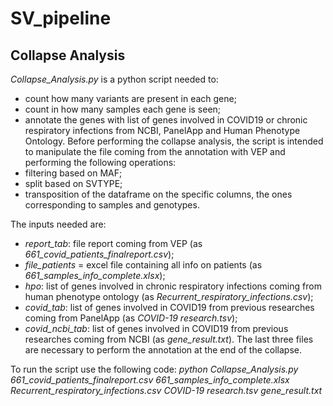 # SV_pipeline

## Collapse Analysis 
*Collapse_Analysis.py* is a python script needed to:
*  count how many variants are present in each gene;
*  count in how many samples each gene is seen;
*  annotate the genes with list of genes involved in COVID19 or chronic respiratory infections from NCBI, PanelApp and Human Phenotype Ontology.
Before performing the collapse analysis, the script is intended to manipulate the file coming from the annotation with VEP and performing the following operations:
*  filtering based on MAF;
*  split based on SVTYPE;
*  transposition of the dataframe on the specific columns, the ones corresponding to samples and genotypes.



The inputs needed are:
*  _report_tab_: file report coming from VEP (as _661_covid_patients_finalreport.csv_);
*  _file_patients_ = excel file containing all info on patients (as _661_samples_info_complete.xlsx_);
*   _hpo_: list of genes involved in chronic respiratory infections coming from human phenotype ontology (as _Recurrent_respiratory_infections.csv_);
*  _covid_tab_: list of genes involved in COVID19 from previous researches coming from PanelApp (as _COVID-19 research.tsv_);
*  _covid_ncbi_tab_:  list of genes involved in COVID19 from previous researches coming from NCBI (as _gene_result.txt_).
The last three files are necessary to perform the annotation at the end of the collapse.
  
To run the script use the following code:
_python Collapse_Analysis.py 661_covid_patients_finalreport.csv 661_samples_info_complete.xlsx Recurrent_respiratory_infections.csv COVID-19 research.tsv gene_result.txt_
